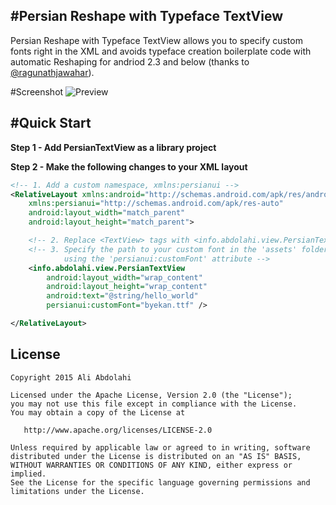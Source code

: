#Persian Reshape with Typeface TextView
----------------

Persian Reshape with Typeface TextView allows you to specify custom fonts right in the XML and avoids typeface 
creation boilerplate code with automatic Reshaping for andriod 2.3 and below (thanks to [@ragunathjawahar](https://github.com/ragunathjawahar)).

#Screenshot
![Preview](https://dl.dropboxusercontent.com/u/34047574/shot1_demo.png)


#Quick Start
-----------
**Step 1 - Add PersianTextView as a library project**

**Step 2 - Make the following changes to your XML layout**
```xml
<!-- 1. Add a custom namespace, xmlns:persianui -->
<RelativeLayout xmlns:android="http://schemas.android.com/apk/res/android"
    xmlns:persianui="http://schemas.android.com/apk/res-auto"
    android:layout_width="match_parent"
    android:layout_height="match_parent">

    <!-- 2. Replace <TextView> tags with <info.abdolahi.view.PersianTextView> tags -->
    <!-- 3. Specify the path to your custom font in the 'assets' folder
            using the 'persianui:customFont' attribute -->
    <info.abdolahi.view.PersianTextView
        android:layout_width="wrap_content"
        android:layout_height="wrap_content"
        android:text="@string/hello_world"
        persianui:customFont="byekan.ttf" />

</RelativeLayout>
```

License
-------

    Copyright 2015 Ali Abdolahi

    Licensed under the Apache License, Version 2.0 (the "License");
    you may not use this file except in compliance with the License.
    You may obtain a copy of the License at

       http://www.apache.org/licenses/LICENSE-2.0

    Unless required by applicable law or agreed to in writing, software
    distributed under the License is distributed on an "AS IS" BASIS,
    WITHOUT WARRANTIES OR CONDITIONS OF ANY KIND, either express or implied.
    See the License for the specific language governing permissions and
    limitations under the License.

